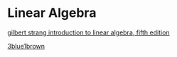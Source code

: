 # Linear Algebra


[gilbert strang introduction to linear algebra, fifth edition](https://math.mit.edu/~gs/linearalgebra/ila5/indexila5.html)

[3blue1brown](https://www.youtube.com/watch?v=kjBOesZCoqc&list=PL0-GT3co4r2y2YErbmuJw2L5tW4Ew2O5B)
